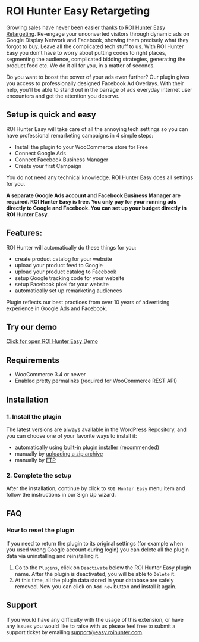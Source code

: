 # ROI Hunter Easy Retargeting

Growing sales have never been easier thanks to [ROI Hunter Easy Retargeting](https://easy.roihunter.com/). Re-engage your unconverted visitors through dynamic ads on Google Display Network and Facebook, showing them precisely what they forgot to buy.  Leave all the complicated tech stuff to us. With ROI Hunter Easy you don't have to worry about putting codes to right places, segmenting the audience, complicated bidding strategies, generating the product feed etc. We do it all for you, in a matter of seconds.  

Do you want to boost the power of your ads even further? Our plugin gives you access to professionally designed Facebook Ad Overlays. With their help, you'll be able to stand out in the barrage of ads everyday internet user encounters and get the attention you deserve. 

## Setup is quick and easy
ROI Hunter Easy will take care of all the annoying tech settings so you can have professional remarketing campaigns in 4 simple steps:

* Install the plugin to your WooCommerce store for Free
* Connect Google Ads
* Connect Facebook Business Manager
* Create your first Campaign

You do not need any technical knowledge. ROI Hunter Easy does all settings for you.

**A separate Google Ads account and Facebook Business Manager are required. ROI Hunter Easy is free. You only pay for your running ads directly to Google and Facebook. You can set up your budget directly in ROI Hunter Easy.**

## Features:
ROI Hunter will automatically do these things for you:
* create product catalog for your website
* upload your product feed to Google
* upload your product catalog to Facebook
* setup Google tracking code for your website
* setup Facebook pixel for your website
* automatically set up remarketing audiences

Plugin reflects our best practices from over 10 years of advertising experience in Google Ads and Facebook.

## Try our demo
[Click for open ROI Hunter Easy Demo](https://easy.roihunter.com/demo?utm_source=wordpress&utm_medium=listing)

## Requirements
* WooCommerce 3.4 or newer
* Enabled pretty permalinks (required for WooCommerce REST API)

## Installation

### 1. Install the plugin 

The latest versions are always available in the WordPress Repository, and you can choose one of your favorite ways to install it: 
* automatically using [built-in plugin installer](https://codex.wordpress.org/Managing_Plugins#Automatic_Plugin_Installation) (recommended)
* manually by [uploading a zip archive](https://codex.wordpress.org/Managing_Plugins#Manual_Plugin_Installation_by_FTP)
* manually by [FTP](https://codex.wordpress.org/Managing_Plugins#Manual_Plugin_Installation_by_Uploading_a_Zip_Archive)

### 2. Complete the setup

After the installation, continue by click to `ROI Hunter Easy` menu item and follow the instructions in our Sign Up wizard.

## FAQ

### How to reset the plugin
If you need to return the plugin to its original settings (for example when you used wrong Google account during login) you can delete all the plugin data via uninstalling and reinstalling it. 

1. Go to the `Plugins`, click on `Deactivate` below the ROI Hunter Easy plugin name. After the plugin is deactivated, you will be able to `Delete` it. 
1. At this time, all the plugin data stored in your database are safely removed. Now you can click on `Add new` button and install it again.

## Support
If you would have any difficulty with the usage of this extension, or have any issues you would like to raise with us please feel free to submit a support ticket by emailing support@easy.roihunter.com.
